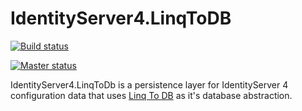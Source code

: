 # IdentityServer4.LinqToDB 

[![Build status](https://ci.appveyor.com/api/projects/status/8vn4m6ip1rt5hkgh?svg=true)](https://ci.appveyor.com/project/igor-tkachev/identityserver4-linqtodb)

[![Master status](https://ci.appveyor.com/api/projects/status/8vn4m6ip1rt5hkgh/branch/master?svg=true)](https://ci.appveyor.com/project/igor-tkachev/identityserver4-linqtodb/branch/master)

IdentityServer4.LinqToDb is a persistence layer for IdentityServer 4 configuration data that uses [Linq To DB](https://github.com/linq2db/linq2db) as it's database abstraction.